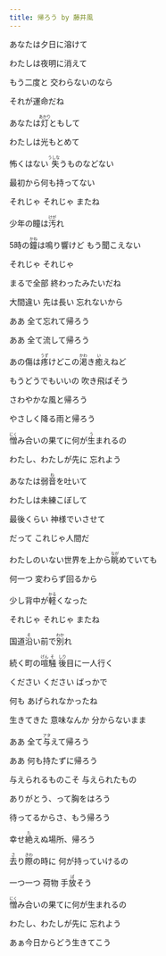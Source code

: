 ```yaml
---
title: 帰ろう by 藤井風
---
```

あなたは夕日に溶けて

わたしは夜明に消えて

もう二度と 交わらないのなら

それが運命だね

あなたは<ruby>灯<rt>あかり</rt></ruby>ともして

わたしは光もとめて

怖くはない<ruby> 失<rt>うしな</rt></ruby>うものなどない

最初から何も持ってない

それじゃ それじゃ またね

少年の瞳は<ruby>汚<rt>けが</rt></ruby>れ

5時の<ruby>鐘<rt>かね</rt></ruby>は鳴り響けど もう聞こえない

それじゃ それじゃ

まるで全部 終わったみたいだね

大間違い 先は長い 忘れないから

ああ 全て忘れて帰ろう

ああ 全て流して帰ろう 

あの傷は<ruby>疼<rt>うず</rt></ruby>けどこの<ruby>渇<rt>かわ</rt></ruby>き<ruby>癒<rt>い</rt></ruby>えねど

もうどうでもいいの 吹き飛ばそう

さわやかな風と帰ろう

やさしく降る雨と帰ろう

<ruby>憎<rt>にく</rt></ruby>み合いの果てに何が<ruby>生<rt>う</rt></ruby>まれるの

わたし、わたしが先に 忘れよう

 

あなたは弱<ruby>音<rt>ね</rt></ruby>を吐いて

わたしは未練こぼして

最後くらい 神様でいさせて

だって これじゃ人間だ

わたしのいない世界を上から<ruby>眺<rt>なが</rt></ruby>めていても

何一つ 変わらず回るから

少し背中が<ruby>軽<rt>かる</rt></ruby>くなった

それじゃ それじゃ またね

国道<ruby>沿<rt>そ</rt></ruby>い前で<ruby>別<rt>わか</rt></ruby>れ

続く町の<ruby>喧<rt>げん</rt></ruby><ruby>騒<rt>そ</rt></ruby> <ruby>後<rt>しり</rt></ruby>目に一人行く

ください ください ばっかで

何も あげられなかったね

生きてきた 意味なんか 分からないまま

ああ 全て<ruby>与<rt>アタ</rt></ruby>えて帰ろう

ああ 何も持たずに帰ろう

与えられるものこそ 与えられたもの

ありがとう、って胸をはろう

待ってるからさ、もう帰ろう

幸せ<ruby>絶<rt>た</rt></ruby>えぬ場所、帰ろう

<ruby>去<rt>さ</rt></ruby>り<ruby>際<rt>きわ</rt></ruby>の時に 何が持っていけるの

一つ一つ 荷物 手<ruby>放<rt>ば</rt></ruby>そう

<ruby>憎<rt>にく</rt></ruby>み合いの果てに何が生まれるの

わたし、わたしが先に 忘れよう

あぁ今日からどう生きてこう

